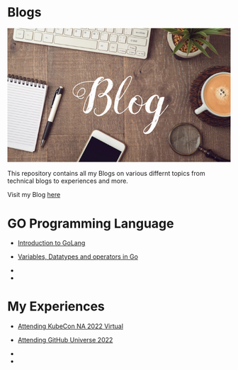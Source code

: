 # Blogs

![Blog Image](.blogContent/blog.jpg)

This repository contains all my Blogs on various differnt topics from technical blogs to experiences and more.

Visit my Blog [here](https://yashdhasmana.hashnode.dev) 





# GO Programming Language 

- [Introduction to GoLang](https://yashdhasmana.hashnode.dev/introduction-to-golang)

- [Variables, Datatypes and operators in Go](https://yashdhasmana.hashnode.dev/golang-2)

-

-





# My Experiences 

- [Attending KubeCon NA 2022 Virtual ](https://yashdhasmana.hashnode.dev/kubecon-na-2022)

- [Attending GitHub Universe 2022](https://yashdhasmana.hashnode.dev/github-universe-22)

-

-




